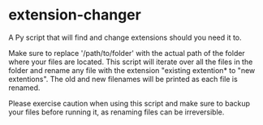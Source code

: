 # extension-changer
A Py script that will find and change extensions should you need it to.

Make sure to replace '/path/to/folder' with the actual path of the folder where your files are located. This script will iterate over all the files in the folder and rename any file with the extension "existing extention* to "new extentions". The old and new filenames will be printed as each file is renamed.

Please exercise caution when using this script and make sure to backup your files before running it, as renaming files can be irreversible.
